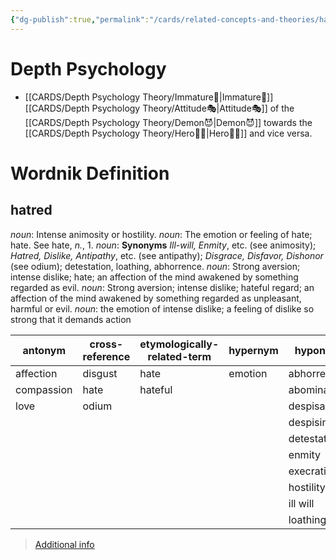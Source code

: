 ```yaml
---
{"dg-publish":true,"permalink":"/cards/related-concepts-and-theories/hatred/","created":"2023-05-03T00:17:35.861+02:00","updated":"2023-05-03T00:49:17.282+02:00"}
---
```


# Depth Psychology 
- [[CARDS/Depth Psychology Theory/Immature🐎\|Immature🐎]] [[CARDS/Depth Psychology Theory/Attitude🎭\|Attitude🎭]] of the [[CARDS/Depth Psychology Theory/Demon😈\|Demon😈]] towards the [[CARDS/Depth Psychology Theory/Hero🦸‍♂️\|Hero🦸‍♂️]] and vice versa. 

# Wordnik Definition
## hatred
*noun*: Intense animosity or hostility.
*noun*: The emotion or feeling of hate; hate. See <internalXref urlencoded="hate">hate</internalXref>, <em>n.</em>, 1.
*noun*: <strong>Synonyms</strong> <em>Ill-will, Enmity</em>, etc. (see <internalXref urlencoded="animosity">animosity</internalXref>); <em>Hatred, Dislike, Antipathy</em>, etc. (see <internalXref urlencoded="antipathy">antipathy</internalXref>); <em>Disgrace, Disfavor, Dishonor</em> (see <internalXref urlencoded="odium">odium</internalXref>); detestation, loathing, abhorrence.
*noun*: Strong aversion; intense dislike; hate; an affection of the mind awakened by something regarded as evil.
*noun*: Strong <xref>aversion</xref>; intense <xref>dislike</xref>; <xref>hateful</xref> regard; an affection of the mind awakened by something regarded as unpleasant, harmful or evil.
*noun*: the emotion of intense dislike; a feeling of dislike so strong that it demands action

| antonym |cross-reference |etymologically-related-term |hypernym |hyponym |same-context |synonym |
| --- | --- | --- | --- | --- | --- | --- |
| affection | disgust | hate | emotion | abhorrence | anger | Anglophobia |
| compassion | hate | hateful |  | abomination | contempt | Russophobia |
| love | odium |  |  | despisal | cruelty | abhorrence |
|  |  |  |  | despising | envy | abhorrence |
|  |  |  |  | detestation | grief | abomination |
|  |  |  |  | enmity | hate | abomination |
|  |  |  |  | execration | hostility | allergy |
|  |  |  |  | hostility | lust | animosity |
|  |  |  |  | ill will | prejudice | animosity |
|  |  |  |  | loathing | pride | antagonism |

> [Additional info](https://www.wordnik.com/words/hatred)